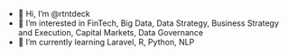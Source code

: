 - 👋 Hi, I’m @rtntdeck
- 👀 I’m interested in FinTech, Big Data, Data Strategy, Business Strategy and Execution, Capital Markets, Data Governance
- 🌱 I’m currently learning Laravel, R, Python, NLP

<!---
rtntdeck/rtntdeck is a ✨ special ✨ repository because its `README.md` (this file) appears on your GitHub profile.
You can click the Preview link to take a look at your changes.
--->
